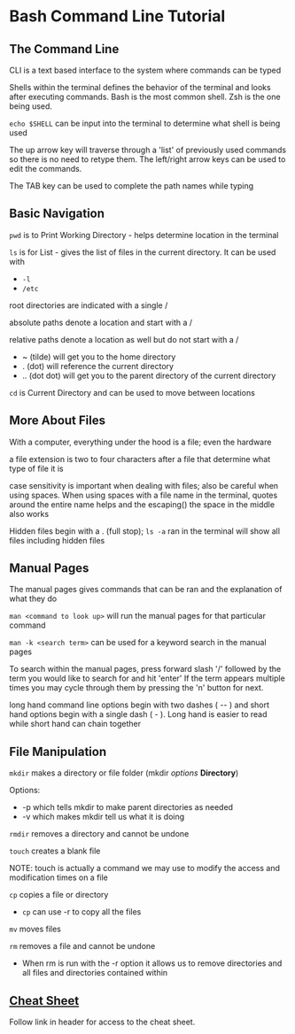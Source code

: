 # Bash Command Line Tutorial

## The Command Line

CLI is a text based interface to the system where commands can be typed

Shells within the terminal defines the behavior of the terminal and looks after executing commands. Bash is the most common shell. Zsh is the one being used.

`echo $SHELL` can be input into the terminal to determine what shell is being used

The up arrow key will traverse through a 'list' of previously used commands so there is no need to retype them. The left/right arrow keys can be used to edit the commands.

The TAB key can be used to complete the path names while typing

## Basic Navigation

`pwd` is to Print Working Directory - helps determine location in the terminal

`ls` is for List - gives the list of files in the current directory. It can be used with

* ` -l `
* `/etc`

root directories are indicated with a single /

absolute paths denote a location and start with a /

relative paths denote a location as well but do not start with a /

* ~ (tilde) will get you to the home directory
* . (dot) will reference the current directory
* .. (dot dot) will get you to the parent directory of the current directory

`cd` is Current Directory and can be used to move between locations

## More About Files

With a computer, everything under the hood is a file; even the hardware

a file extension is two to four characters after a file that determine what type of file it is

case sensitivity is important when dealing with files; also be careful when using spaces. When using spaces with a file name in the terminal, quotes around the entire name helps and the escaping(\) the space in the middle also works

Hidden files begin with a . (full stop); `ls -a` ran in the terminal will show all files including hidden files

## Manual Pages

The manual pages gives commands that can be ran and the explanation of what they do

`man <command to look up>` will run the manual pages for that particular command

`man -k <search term>` can be used for a keyword search in the manual pages

To search within the manual pages, press forward slash '/' followed by the term you would like to search for and hit 'enter' If the term appears multiple times you may cycle through them by pressing the 'n' button for next.

long hand command line options begin with two dashes ( -- ) and short hand options begin with a single dash ( - ). Long hand is easier to read while short hand can chain together

## File Manipulation

`mkdir` makes a directory or file folder (mkdir *options* **Directory**)

Options:

* -p which tells mkdir to make parent directories as needed
* -v which makes mkdir tell us what it is doing

`rmdir` removes a directory and cannot be undone

`touch` creates a blank file

NOTE: touch is actually a command we may use to modify the access and modification times on a file

`cp` copies a file or directory

* `cp` can use -r to copy all the files

`mv` moves files

`rm` removes a file and cannot be undone

* When rm is run with the -r option it allows us to remove directories and all files and directories contained within

## [Cheat Sheet](https://ryanstutorials.net/linuxtutorial/cheatsheet.php)

Follow link in header for access to the cheat sheet.
